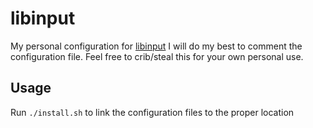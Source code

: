 # libinput

My personal configuration for [libinput](https://freedesktop.org/wiki/Software/libinput/)
I will do my best to comment the configuration file. Feel free to crib/steal this for your own personal use.

## Usage

Run `./install.sh` to link the configuration files to the proper location
